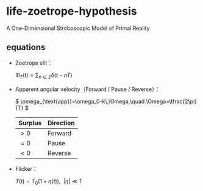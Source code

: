 # life-zoetrope-hypothesis
A One-Dimensional Stroboscopic Model of Primal Reality

## equations

* Zoetrope slit：

  $`
  \mathrm{III}_T(t)=\sum_{n\in\mathbb{Z}}\delta(t-nT)
  `$
  
* Apparent angular velocity（Forward / Pause / Reverse）：

  $`
  \omega_{\text{app}}=\omega_0-k\,\Omega,\quad \Omega=\tfrac{2\pi}{T}
  `$
  
  | Surplus | Direction |
  |-----|-----|
  |$>0$|Forward|
  |$=0$|Pause|
  |$<0$|Reverse|
  
* Flicker：

  $`
  T(t)=T_0(1+\eta(t)),\ \ |\eta|\ll1
  `$

